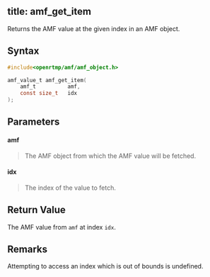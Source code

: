 title: amf_get_item
--------------------------

Returns the AMF value at the given index in an AMF object.

## Syntax ##

```c
#include<openrtmp/amf/amf_object.h>

amf_value_t amf_get_item( 
	amf_t          amf, 
	const size_t   idx 
);
```

## Parameters ##
#### amf ####
> The AMF object from which the AMF value will be fetched.

#### idx ####
> The index of the value to fetch.

## Return Value ##
The AMF value from `amf` at index `idx`.

## Remarks ##
Attempting to access an index which is out of bounds is undefined.
